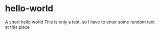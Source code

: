# hello-world
A short hello world
This is only a test, so I have to enter some random text at this place
